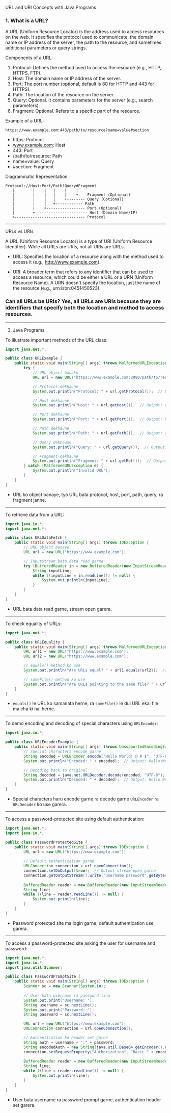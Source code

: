 
URL and URI Concepts with Java Programs

### 1. What is a URL?

A URL (Uniform Resource Locator) is the address used to access resources on the web. It specifies the protocol used to communicate, the domain name or IP address of the server, the path to the resource, and sometimes additional parameters or query strings.

Components of a URL:

1. Protocol: Defines the method used to access the resource (e.g., HTTP, HTTPS, FTP).
2. Host: The domain name or IP address of the server.
3. Port: The port number (optional, default is 80 for HTTP and 443 for HTTPS).
4. Path: The location of the resource on the server.
5. Query: Optional. It contains parameters for the server (e.g., search parameters).
6. Fragment: Optional. Refers to a specific part of the resource.

Example of a URL:
```
https://www.example.com:443/path/to/resource?name=value#section
```

- https: Protocol
- www.example.com: Host
- 443: Port
- /path/to/resource: Path
- name=value: Query
- #section: Fragment

Diagrammatic Representation:

```
Protocol://Host:Port/Path?Query#Fragment
   |        |    |   |    |    |
   |        |    |   |    |    +--- Fragment (Optional)
   |        |    |   |    +-------- Query (Optional)
   |        |    |   +------------ Path
   |        |    +----------------- Port (Optional)
   |        +----------------------- Host (Domain Name/IP)
   +------------------------------- Protocol
```

---

URLs vs URIs

A URL (Uniform Resource Locator) is a type of URI (Uniform Resource Identifier). While all URLs are URIs, not all URIs are URLs.

- URL: Specifies the location of a resource along with the method used to access it (e.g., http://www.example.com).
  
- URI: A broader term that refers to any identifier that can be used to access a resource, which could be either a URL or a URN (Uniform Resource Name). A URN doesn't specify the location, just the name of the resource (e.g., urn:isbn:0451450523).

### Can all URLs be URIs? Yes, all URLs are URIs because they are identifiers that specify both the location and method to access resources.

---

3. Java Programs

To illustrate important methods of the URL class:

```java
import java.net.*;

public class URLExample {
    public static void main(String[] args) throws MalformedURLException {
        try {
            // URL object banako
            URL url = new URL("https://www.example.com:8080/path/to/resource?name=value#section");

            // Protocol dekhaune
            System.out.println("Protocol: " + url.getProtocol());  // Output: https

            // Host dekhaune
            System.out.println("Host: " + url.getHost());  // Output: www.example.com

            // Port dekhaune
            System.out.println("Port: " + url.getPort());  // Output: 8080

            // Path dekhaune
            System.out.println("Path: " + url.getPath());  // Output: /path/to/resource

            // Query dekhaune
            System.out.println("Query: " + url.getQuery());  // Output: name=value

            // Fragment dekhaune
            System.out.println("Fragment: " + url.getRef());  // Output: section
        } catch (MalformedURLException e) {
            System.out.println("Invalid URL");
        }
    }
}
```

- URL ko object banaye, tyo URL bata protocol, host, port, path, query, ra fragment janne.

---

To retrieve data from a URL:

```java
import java.io.*;
import java.net.*;

public class URLDataFetch {
    public static void main(String[] args) throws IOException {
        // URL object banaye
        URL url = new URL("https://www.example.com");

        // InputStream bata data read garne
        try (BufferedReader in = new BufferedReader(new InputStreamReader(url.openStream()))) {
            String inputLine;
            while ((inputLine = in.readLine()) != null) {
                System.out.println(inputLine);
            }
        }
    }
}
```

- URL bata data read garne, stream open garera.

---

To check equality of URLs:

```java
import java.net.*;

public class URLEquality {
    public static void main(String[] args) throws MalformedURLException {
        URL url1 = new URL("https://www.example.com");
        URL url2 = new URL("https://www.example.com");

        // equals() method ko use
        System.out.println("Are URLs equal? " + url1.equals(url2));  // Output: true

        // sameFile() method ko use
        System.out.println("Are URLs pointing to the same file? " + url1.sameFile(url2));  // Output: true
    }
}
```

- `equals()` le URL ko samanata herne, ra `sameFile()` le dui URL ekai file ma cha ki nai herne.

---

To demo encoding and decoding of special characters using `URLEncoder`:

```java
import java.io.*;

public class URLEncoderExample {
    public static void main(String[] args) throws UnsupportedEncodingException {
        // Special characters encode garne
        String encoded = URLEncoder.encode("Hello World! @ # $", "UTF-8");
        System.out.println("Encoded: " + encoded);  // Output: Hello+World%21+%40+%23+%24

        // Decoding back to original
        String decoded = java.net.URLDecoder.decode(encoded, "UTF-8");
        System.out.println("Decoded: " + decoded);  // Output: Hello World! @ # $
    }
}
```

- Special characters haru encode garne ra decode garne `URLEncoder` ra `URLDecoder` ko use garera.

---

To access a password-protected site using default authentication:

```java
import java.net.*;
import java.io.*;

public class PasswordProtectedSite {
    public static void main(String[] args) throws IOException {
        URL url = new URL("https://www.example.com");
        
        // Default authentication garne
        URLConnection connection = url.openConnection();
        connection.setDoOutput(true);  // Output stream open garne
        connection.getOutputStream().write("username:password".getBytes());
        
        BufferedReader reader = new BufferedReader(new InputStreamReader(connection.getInputStream()));
        String line;
        while ((line = reader.readLine()) != null) {
            System.out.println(line);
        }
    }
}
```

- Password protected site ma login garne, default authentication use garera.

---

To access a password-protected site asking the user for username and password:

```java
import java.net.*;
import java.io.*;
import java.util.Scanner;

public class PasswordPromptSite {
    public static void main(String[] args) throws IOException {
        Scanner sc = new Scanner(System.in);
        
        // User bata username ra password lina
        System.out.print("Username: ");
        String username = sc.nextLine();
        System.out.print("Password: ");
        String password = sc.nextLine();

        URL url = new URL("https://www.example.com");
        URLConnection connection = url.openConnection();

        // Authentication ko header set garne
        String auth = username + ":" + password;
        String encodedAuth = new String(java.util.Base64.getEncoder().encode(auth.getBytes()));
        connection.setRequestProperty("Authorization", "Basic " + encodedAuth);
        
        BufferedReader reader = new BufferedReader(new InputStreamReader(connection.getInputStream()));
        String line;
        while ((line = reader.readLine()) != null) {
            System.out.println(line);
        }
    }
}
```

- User bata username ra password prompt garne, authentication header set garera.
